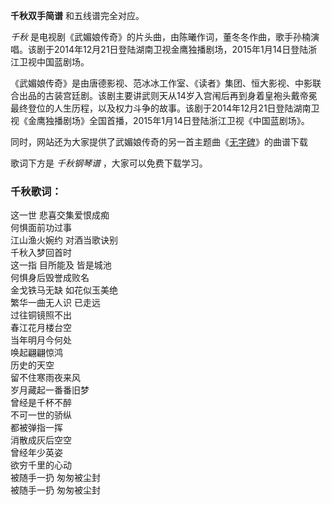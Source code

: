 

**千秋双手简谱** 和五线谱完全对应。

_千秋_
是电视剧《武媚娘传奇》的片头曲，由陈曦作词，董冬冬作曲，歌手孙楠演唱。该剧于2014年12月21日登陆湖南卫视金鹰独播剧场，2015年1月14日登陆浙江卫视中国蓝剧场。

《武媚娘传奇》是由唐德影视、范冰冰工作室、《读者》集团、恒大影视、中影联合出品的古装宫廷剧。该剧主要讲武则天从14岁入宫闱后再到身着皇袍头戴帝冕最终登位的人生历程，以及权力斗争的故事。该剧于2014年12月21日登陆湖南卫视《金鹰独播剧场》全国首播，2015年1月14日登陆浙江卫视《中国蓝剧场》。

同时，网站还为大家提供了武媚娘传奇的另一首主题曲《[无字碑](Music-5290-无字碑-武媚娘传奇主题曲.html "无字碑")》的曲谱下载

歌词下方是 _千秋钢琴谱_ ，大家可以免费下载学习。

### 千秋歌词：

这一世 悲喜交集爱恨成痴  
何惧面前功过事  
江山渔火婉约 对酒当歌诀别  
千秋入梦回首时  
这一指 目所能及 皆是城池  
何惧身后毁誉成败名  
金戈铁马无缺 如花似玉美绝  
繁华一曲无人识 已走远  
过往铜镜照不出  
春江花月楼台空  
当年明月今何处  
唤起翩翩惊鸿  
历史的天空  
留不住寒雨夜来风  
岁月藏起一番番旧梦  
曾经是千杯不醉  
不可一世的骄纵  
都被弹指一挥  
消散成灰后空空  
曾经年少英姿  
欲穷千里的心动  
被随手一扔 匆匆被尘封  
被随手一扔 匆匆被尘封

